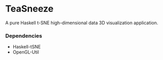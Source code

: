# TeaSneeze #

A pure Haskell t-SNE high-dimensional data 3D visualization application.



### Dependencies ###

* Haskell-tSNE
* OpenGL-Util